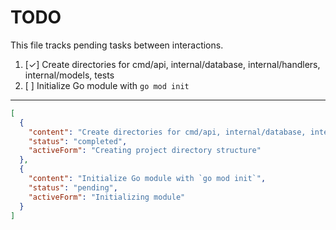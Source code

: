 # TODO

This file tracks pending tasks between interactions.

1. [✓] Create directories for cmd/api, internal/database, internal/handlers, internal/models, tests
2. [ ] Initialize Go module with `go mod init`

---

```json
[
  {
    "content": "Create directories for cmd/api, internal/database, internal/handlers, internal/models, tests",
    "status": "completed",
    "activeForm": "Creating project directory structure"
  },
  {
    "content": "Initialize Go module with `go mod init`",
    "status": "pending",
    "activeForm": "Initializing module"
  }
]
```
